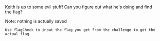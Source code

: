 Keith is up to some evil stuff! Can you figure out what he's doing and find the flag?

Note: nothing is actually saved

`Use flagCheck to input the flag you get from the challenge to get the actual flag`